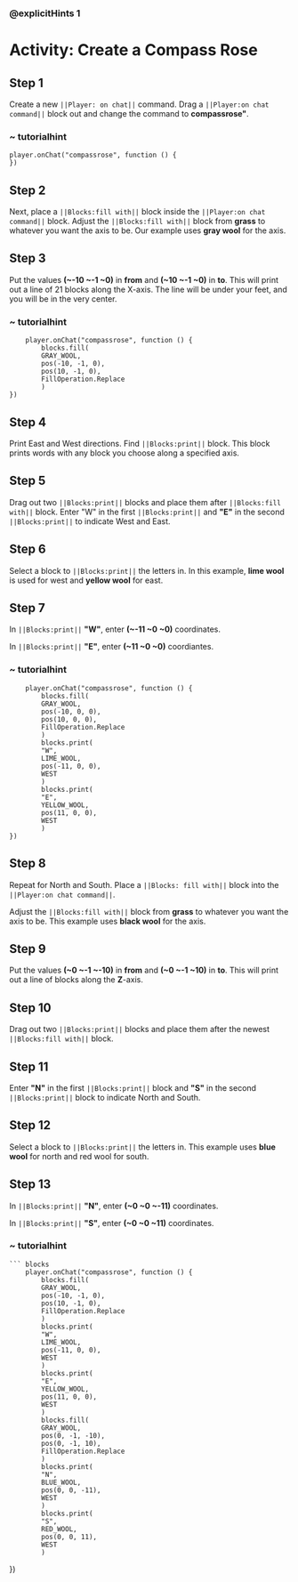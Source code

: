 ### @explicitHints 1

# Activity: Create a Compass Rose

## Step 1
Create a new ``||Player: on chat||`` command. Drag a ``||Player:on chat command||`` block out and change the command to **compassrose"**.

### ~ tutorialhint
``` blocks
player.onChat("compassrose", function () {
})

```

## Step 2 
Next, place a ``||Blocks:fill with||`` block inside the ``||Player:on chat command||`` block. 
Adjust the ``||Blocks:fill with||`` block from **grass** to whatever you want the axis to be. Our example uses **gray wool** for the axis.

## Step 3
Put the values **(~-10 ~-1 ~0)** in **from** and **(~10 ~-1 ~0)** in **to**. This will print out a line of 21 blocks along the X-axis. The line will be under your feet, and you will be in the very center.

### ~ tutorialhint
``` blocks
    player.onChat("compassrose", function () {
        blocks.fill(
        GRAY_WOOL,
        pos(-10, -1, 0),
        pos(10, -1, 0),
        FillOperation.Replace
        )
})
```
## Step 4
Print East and West directions. Find ``||Blocks:print||`` block. This block prints words with any block you choose along a specified axis.

## Step 5
Drag out two ``||Blocks:print||`` blocks and place them after ``||Blocks:fill with||`` block. 
Enter "W" in the first ``||Blocks:print||`` and **"E"** in the second ``||Blocks:print||`` to indicate West and East.

## Step 6
Select a block to ``||Blocks:print||`` the letters in. In this example, **lime wool** is used for west and **yellow wool** for east.

## Step 7
In ``||Blocks:print||`` **"W"**, enter **(~-11 ~0 ~0)** coordinates.

In ``||Blocks:print||`` **"E"**, enter **(~11 ~0 ~0)** coordiantes.

### ~ tutorialhint
``` blocks
    player.onChat("compassrose", function () {
        blocks.fill(
        GRAY_WOOL,
        pos(-10, 0, 0),
        pos(10, 0, 0),
        FillOperation.Replace
        )
        blocks.print(
        "W",
        LIME_WOOL,
        pos(-11, 0, 0),
        WEST
        )
        blocks.print(
        "E",
        YELLOW_WOOL,
        pos(11, 0, 0),
        WEST
        )
})
```

## Step 8
Repeat for North and South. Place a ``||Blocks: fill with||`` block into the ``||Player:on chat command||``.

Adjust the ``||Blocks:fill with||`` block from **grass** to whatever you want the axis to be. This example uses **black wool** for the axis.

## Step 9
Put the values **(~0 ~-1 ~-10)** in **from** and **(~0 ~-1 ~10)** in **to**. This will print out a line of blocks along the **Z**-axis.

## Step 10
Drag out two ``||Blocks:print||`` blocks and place them after the newest ``||Blocks:fill with||`` block.

## Step 11
Enter **"N"** in the first ``||Blocks:print||`` block and **"S"** in the second ``||Blocks:print||`` block to indicate North and South.

## Step 12
Select a block to ``||Blocks:print||`` the letters in. This example uses **blue wool** for north and red wool for south.

## Step 13
In ``||Blocks:print||`` **"N"**, enter **(~0 ~0 ~-11)** coordinates. 

In ``||Blocks:print||`` **"S"**, enter **(~0 ~0 ~11)** coordinates.

### ~ tutorialhint
    ``` blocks
        player.onChat("compassrose", function () {
            blocks.fill(
            GRAY_WOOL,
            pos(-10, -1, 0),
            pos(10, -1, 0),
            FillOperation.Replace
            )
            blocks.print(
            "W",
            LIME_WOOL,
            pos(-11, 0, 0),
            WEST
            )
            blocks.print(
            "E",
            YELLOW_WOOL,
            pos(11, 0, 0),
            WEST
            )
            blocks.fill(
            GRAY_WOOL,
            pos(0, -1, -10),
            pos(0, -1, 10),
            FillOperation.Replace
            )
            blocks.print(
            "N",
            BLUE_WOOL,
            pos(0, 0, -11),
            WEST
            )
            blocks.print(
            "S",
            RED_WOOL,
            pos(0, 0, 11),
            WEST
            )
})
```
